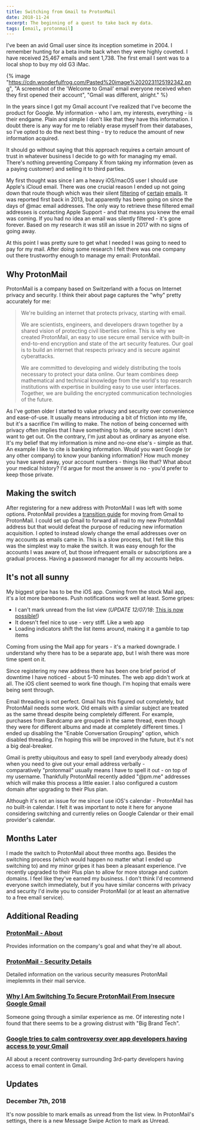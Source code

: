 ```yaml
---
title: Switching from Gmail to ProtonMail
date: 2018-11-24
excerpt: The beginning of a quest to take back my data.
tags: [email, protonmail]
---
```


I've been an avid Gmail user since its inception sometime in 2004. I remember hunting for a beta invite back when they were highly coveted. I have received 25,467 emails and sent 1,738. The first email I sent was to a local shop to buy my old G3 iMac.

{% image "https://cdn.wonderfulfrog.com/Pasted%20image%2020231125192342.png", "A screenshot of the 'Welcome to Gmail' email everyone received when they first opened their account", "Gmail was different, alright." %}

In the years since I got my Gmail account I've realized that I've become the product for Google. My information - who I am, my interests, everything - is their endgame. Plain and simple I don't like that they have this information. I doubt there is any way for me to reliably erase myself from their databases, so I've opted to do the next best thing - try to reduce the amount of new information acquired.

It should go without saying that this approach requires a certain amount of trust in whatever business I decide to go with for managing my email. There's nothing preventing Company X from taking my information (even as a paying customer) and selling it to third parties.

My first thought was since I am a heavy iOS/macOS user I should use Apple's iCloud email. There was one crucial reason I ended up not going down that route though which was their silent [filtering](https://www.reddit.com/r/apple/comments/6p0z1a/is_apples_icloud_silent_filtering_still_an_issue/) of [certain](https://www.macworld.com/article/2029570/silent-email-filtering-makes-icloud-an-unreliable-option.html) [emails](https://discussions.apple.com/thread/7506554). It was reported first back in 2013, but apparently has been going on since the days of @mac email addresses. The only way to retrieve these filtered email addresses is contacting Apple Support - and that means you knew the email was coming. If you had no idea an email was silently filtered - it's gone forever. Based on my research it was still an issue in 2017 with no signs of going away.

At this point I was pretty sure to get what I needed I was going to need to pay for my mail. After doing some research I felt there was one company out there trustworthy enough to manage my email: ProtonMail.

## Why ProtonMail

ProtonMail is a company based on Switzerland with a focus on Internet privacy and security. I think their about page captures the "why" pretty accurately for me:

> We're building an internet that protects privacy, starting with email.
>
> We are scientists, engineers, and developers drawn together by a shared vision of protecting civil liberties online. This is why we created ProtonMail, an easy to use secure email service with built-in end-to-end encryption and state of the art security features. Our goal is to build an internet that respects privacy and is secure against cyberattacks.
>
> We are committed to developing and widely distributing the tools necessary to protect your data online. Our team combines deep mathematical and technical knowledge from the world's top research institutions with expertise in building easy to use user interfaces. Together, we are building the encrypted communication technologies of the future.

As I've gotten older I started to value privacy and security over convenience and ease-of-use. It usually means introducing a bit of friction into my life, but it's a sacrifice I'm willing to make. The notion of being concerned with privacy often implies that I have something to hide, or some secret I don't want to get out. On the contrary, I'm just about as ordinary as anyone else. It's my belief that my information is mine and no-one else's - simple as that. An example I like to cite is banking information. Would you want Google (or any other company) to know your banking information? How much money you have saved away, your account numbers - things like that? What about your medical history? I'd argue for most the answer is no - you'd prefer to keep those private.

## Making the switch

After registering for a new address with ProtonMail I was left with some options. ProtonMail provides a [transition guide](https://protonmail.com/support/knowledge-base/transitioning-from-gmail-to-protonmail/) for moving from Gmail to ProtonMail. I could set up Gmail to forward all mail to my new ProtonMail address but that would defeat the purpose of reducing new information acquisition. I opted to instead slowly change the email addresses over on my accounts as emails came in. This is a slow process, but I felt like this was the simplest way to make the switch. It was easy enough for the accounts I was aware of, but those infrequent emails or subscriptions are a gradual process. Having a password manager for all my accounts helps.

## It's not all sunny

My biggest gripe has to be the iOS app. Coming from the stock Mail app, it's a lot more barebones. Push notifications work well at least. Some gripes:

- I can't mark unread from the list view (_UPDATE 12/07/18_: [This is now possible!](https://wonderfulfrog.com/posts/switching-to-protonmail#updates))
- It doesn't feel nice to use - very stiff. Like a web app
- Loading indicators shift the list items around, making it a gamble to tap items

Coming from using the Mail app for years - it's a marked downgrade. I understand why there has to be a separate app, but I wish there was more time spent on it.

Since registering my new address there has been one brief period of downtime I have noticed - about 5-10 minutes. The web app didn't work at all. The iOS client seemed to work fine though. I'm hoping that emails were being sent through.

Email threading is not perfect. Gmail has this figured out completely, but ProtonMail needs some work. Old emails with a similar subject are treated as the same thread despite being completely different. For example, purchases from Bandcamp are grouped in the same thread, even though they were for different albums and made at completely different times. I ended up disabling the "Enable Conversation Grouping" option, which disabled threading. I'm hoping this will be improved in the future, but it's not a big deal-breaker.

Gmail is pretty ubiquitous and easy to spell (and everybody already does) when you need to give out your email address verbally - comparatively "protonmail" usually means I have to spell it out - on top of my username. Thankfully ProtonMail recently added "@pm.me" addresses which will make this process a little easier. I also configured a custom domain after upgrading to their Plus plan.

Although it's not an issue for me since I use iOS's calendar - ProtonMail has no built-in calendar. I felt it was important to note it here for anyone considering switching and currently relies on Google Calendar or their email provider's calendar.

## Months Later

I made the switch to ProtonMail about three months ago. Besides the switching process (which would happen no matter what I ended up switching to) and my minor gripes it has been a pleasant experience. I've recently upgraded to their Plus plan to allow for more storage and custom domains. I feel like they've earned my business. I don't think I'd recommend everyone switch immediately, but if you have similar concerns with privacy and security I'd invite you to consider ProtonMail (or at least an alternative to a free email service).

## Additional Reading

### [ProtonMail - About](https://protonmail.com/about)

Provides information on the company's goal and what they're all about.

### [ProtonMail - Security Details](https://protonmail.com/security-details)

Detailed information on the various security measures ProtonMail imeplemnts in their mail service.

### [Why I Am Switching To Secure ProtonMail From Insecure Google Gmail](https://www.forbes.com/sites/tjmccue/2018/10/31/why-i-am-switching-to-secure-protonmail-from-insecure-google-gmail/)

Someone going through a similar experience as me. Of interesting note I found that there seems to be a growing distrust with "Big Brand Tech".

### [Google tries to calm controversy over app developers having access to your Gmail](https://www.theverge.com/2018/7/3/17533108/google-gmail-privacy-read-email-messages-response)

All about a recent controversy surrounding 3rd-party developers having access to email content in Gmail.

## Updates

### December 7th, 2018

It's now possible to mark emails as unread from the list view. In ProtonMail's settings, there is a new Message Swipe Action to mark as Unread.
